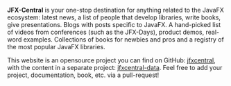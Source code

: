**JFX-Central** is your one-stop destination for anything
related to the JavaFX ecosystem: latest news, a list of people that develop libraries, 
write books, give presentations. Blogs with posts specific to JavaFX. A hand-picked list of videos from 
conferences (such as the JFX-Days), product demos, real-word examples. Collections of books for newbies 
and pros and a registry of the most popular JavaFX libraries.

This website is an opensource project you can find on GitHub: [jfxcentral](https://github.com/dlemmermann/jfxcentral-data), with the content in a separate project: [jfxcentral-data](https://github.com/dlemmermann/jfxcentral-data). Feel free to add your project, documentation, book, etc. via a pull-request!